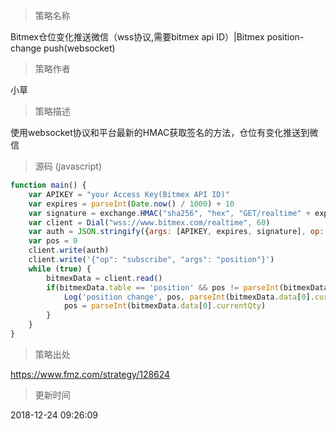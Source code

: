 
> 策略名称

Bitmex仓位变化推送微信（wss协议,需要bitmex api ID）|Bitmex position-change push(websocket)

> 策略作者

小草

> 策略描述

使用websocket协议和平台最新的HMAC获取签名的方法，仓位有变化推送到微信



> 源码 (javascript)

``` javascript
function main() {
    var APIKEY = "your Access Key(Bitmex API ID)"
    var expires = parseInt(Date.now() / 1000) + 10
    var signature = exchange.HMAC("sha256", "hex", "GET/realtime" + expires, "{{secretkey}}")//secretkey在执行时自动替换，不用填写
    var client = Dial("wss://www.bitmex.com/realtime", 60)
    var auth = JSON.stringify({args: [APIKEY, expires, signature], op: "authKeyExpires"})
    var pos = 0
    client.write(auth)
    client.write('{"op": "subscribe", "args": "position"}')
    while (true) {
        bitmexData = client.read()
        if(bitmexData.table == 'position' && pos != parseInt(bitmexData.data[0].currentQty)){
            Log('position change', pos, parseInt(bitmexData.data[0].currentQty), '@')
            pos = parseInt(bitmexData.data[0].currentQty)
        }
    }
}
```

> 策略出处

https://www.fmz.com/strategy/128624

> 更新时间

2018-12-24 09:26:09
